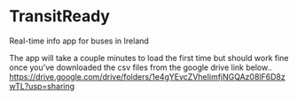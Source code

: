 # TransitReady
Real-time info app for buses in Ireland

The app will take a couple minutes to load the first time but should work fine once you've downloaded the csv files from the google drive link below..
https://drive.google.com/drive/folders/1e4gYEvcZVheIimfjNGQAz08lF6D8zwTL?usp=sharing
